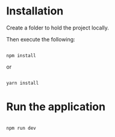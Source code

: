 # Installation

Create a folder to hold the project locally.

Then execute the following:

```

npm install

```

or 

```

yarn install

```

# Run the application

```

npm run dev

```

